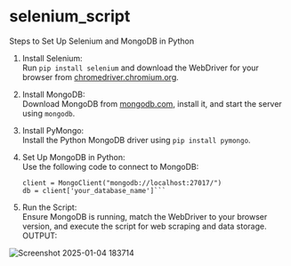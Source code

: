 # selenium_script
Steps to Set Up Selenium and MongoDB in Python

1. Install Selenium:  
   Run `pip install selenium` and download the WebDriver for your browser from [chromedriver.chromium.org](https://chromedriver.chromium.org/downloads).

2. Install MongoDB:  
   Download MongoDB from [mongodb.com](https://www.mongodb.com/try/download/community), install it, and start the server using `mongodb`.

3. Install PyMongo:  
   Install the Python MongoDB driver using `pip install pymongo`.

4. Set Up MongoDB in Python:  
   Use the following code to connect to MongoDB:
   ```from pymongo import MongoClient
   client = MongoClient("mongodb://localhost:27017/")
   db = client['your_database_name']```

5. Run the Script:  
   Ensure MongoDB is running, match the WebDriver to your browser version, and execute the script for web scraping and data storage.
OUTPUT:

![Screenshot 2025-01-04 183714](https://github.com/user-attachments/assets/7a14005a-c404-4ff1-b667-3b6f4dc5cdde)
